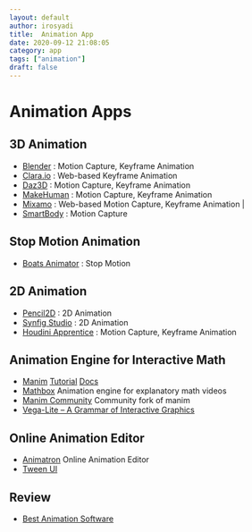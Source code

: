 ```yaml
---
layout: default
author: irosyadi
title:  Animation App
date: 2020-09-12 21:08:05
category: app
tags: ["animation"]
draft: false
---
```



# Animation Apps

## 3D Animation
- [Blender](https://www.blender.org/) : Motion Capture, Keyframe Animation 
- [Clara.io](https://clara.io/) : Web-based Keyframe Animation
- [Daz3D](https://www.daz3d.com/daz_studio) : Motion Capture, Keyframe Animation 
- [MakeHuman](https://www.makehumancommunity.org/) : Motion Capture, Keyframe Animation
- [Mixamo](https://www.mixamo.com/#/) : Web-based Motion Capture, Keyframe Animation |
- [SmartBody](https://smartbody.ict.usc.edu/about) : Motion Capture

## Stop Motion Animation
- [Boats Animator](https://www.charlielee.uk/boats-animator/) : Stop Motion

## 2D Animation
- [Pencil2D](https://www.pencil2d.org/) :  2D Animation
- [Synfig Studio](https://www.synfig.org/) : 2D Animation
- [Houdini Apprentice](https://www.sidefx.com/) : Motion Capture, Keyframe Animation

## Animation Engine for Interactive Math
- [Manim](https://github.com/3b1b/manim) [Tutorial](https://talkingphysics.wordpress.com/2019/01/08/getting-started-animating-with-manim-and-python-3-7/) [Docs](https://eulertour.com/docs/)
- [Mathbox](https://github.com/unconed/mathbox) Animation engine for explanatory math videos 
- [Manim Community](https://github.com/ManimCommunity/manim) Community fork of manim
- [Vega-Lite – A Grammar of Interactive Graphics ](https://vega.github.io/vega-lite/)

## Online Animation Editor
- [Animatron](https://www.animatron.com/) Online Animation Editor
- [Tween UI](https://tweenui.com/animator/)

## Review
- [Best Animation Software](https://all3dp.com/1/best-20-3d-animation-software/#smartbody)